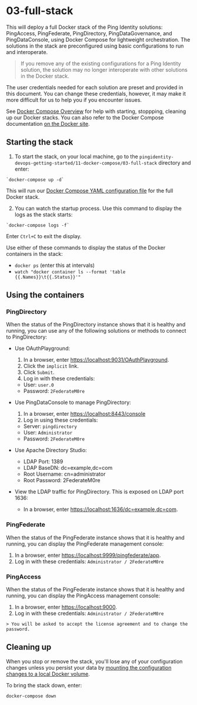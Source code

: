 # 03-full-stack

This will deploy a full Docker stack of the Ping Identity solutions: PingAccess, PingFederate, PingDirectory, PingDataGovernance, and PingDataConsole, using Docker Compose for lightweight orchestration. The solutions in the stack are preconfigured using basic configurations to run and interoperate.

  > If you remove any of the existing configurations for a Ping Identity solution, the solution may no longer interoperate with other solutions in the Docker stack.


The user credentials needed for each solution are preset and provided in this document. You can change these credentials, however, it may make it more difficult for us to help you if you encounter issues.

See [Docker Compose Overview](https://pingidentity-devops.gitbook.io/devops/examples/11-docker-compose) for help with starting, stoppping, cleaning up our Docker stacks. You can also refer to the Docker Compose documentation [on the Docker site](https://docs.docker.com/compose/).

## Starting the stack

  1. To start the stack, on your local machine, go to the `pingidentity-devops-getting-started/11-docker-compose/03-full-stack` directory and enter:

    `docker-compose up -d`

  This will run our [Docker Compose YAML configuration file](https://raw.githubusercontent.com/pingidentity/pingidentity-devops-getting-started/master/11-docker-compose/03-full-stack/docker-compose.yaml) for the full Docker stack. 

  2. You can watch the startup process. Use this command to display the logs as the stack starts:

    `docker-compose logs -f`

  Enter `Ctrl+C` to exit the display.
  
  Use either of these commands to display the status of the Docker containers in the stack:

  * `docker ps` (enter this at intervals)
  * `watch "docker container ls --format 'table {{.Names}}\t{{.Status}}'"`  
    
## Using the containers

### PingDirectory

When the status of the PingDirectory instance shows that it is healthy and running, you can use any of the following solutions or methods to connect to PingDirectory:

* Use OAuthPlayground:

  1. In a browser, enter [https://localhost:9031/OAuthPlayground](https://localhost:9031/OAuthPlayground).
  2. Click the `implicit` link.
  3. Click `Submit`.
  4. Log in with these credentials: 
  
    * User: `user.0`
    * Password: `2FederateM0re`

* Use PingDataConsole to manage PingDirectory:

  1. In a browser, enter [https://localhost:8443/console](https://localhost:8443/console)
  2. Log in using these credentials:
  
    * Server: `pingdirectory` 
    * User: `Administrator` 
    * Password: `2FederateM0re`

* Use Apache Directory Studio:

  * LDAP Port: 1389
  * LDAP BaseDN: dc=example,dc=com
  * Root Username: cn=administrator
  * Root Password: 2FederateM0re

* View the LDAP traffic for PingDirectory. This is exposed on LDAP port 1636:

  * In a browser, enter [https://localhost:1636/dc=example,dc=com](https://localhost:1636/dc=example,dc=com).

### PingFederate

When the status of the PingFederate instance shows that it is healthy and running, you can display the PingFederate management console:

  1. In a browser, enter [https://localhost:9999/pingfederate/app](https://localhost:9999/pingfederate/app).
  2. Log in with these credentials: `Administrator / 2FederateM0re`

### PingAccess

When the status of the PingFederate instance shows that it is healthy and running, you can display the PingAccess management console:

  1. In a browser, enter [https://localhost:9000](https://localhost:9000).
  2. Log in with these credentials: `Administrator / 2FederateM0re`
  
    > You will be asked to accept the license agreement and to change the password.

## Cleaning up

When you stop or remove the stack, you'll lose any of your configuration changes unless you persist your data by [mounting the configuration changes to a local Docker volume](https://pingidentity-devops.gitbook.io/devops/examples/11-docker-compose#persisting-container-state-and-data).

To bring the stack down, enter:

`docker-compose down`

